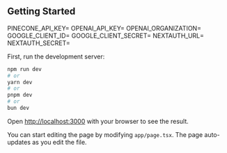 ## Getting Started
<!-- Slack me that you want to use this, I need to add your email to the allowlist -->


<!-- This repo requires a .env.local file in the root of the project folder. Add your own values for the below, we use pinecone.io as our vectordb, they're free. You do not need to create an index from them, just an API Key-->
PINECONE_API_KEY=
OPENAI_API_KEY=
OPENAI_ORGANIZATION=
GOOGLE_CLIENT_ID=
GOOGLE_CLIENT_SECRET=
NEXTAUTH_URL=
NEXTAUTH_SECRET=

First, run the development server:

```bash
npm run dev
# or
yarn dev
# or
pnpm dev
# or
bun dev
```

Open [http://localhost:3000](http://localhost:3000) with your browser to see the result.

You can start editing the page by modifying `app/page.tsx`. The page auto-updates as you edit the file.
